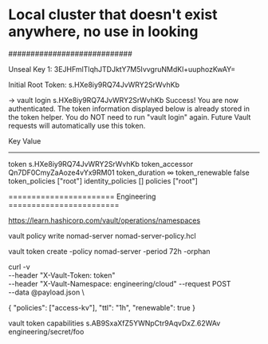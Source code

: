 # Local cluster that doesn't exist anywhere, no use in looking
############################

Unseal Key 1: 3EJHFmlTlqhJTDJktY7M5IvvgruNMdKl+uuphozKwAY=

Initial Root Token: s.HXe8iy9RQ74JvWRY2SrWvhKb


→ vault login s.HXe8iy9RQ74JvWRY2SrWvhKb
Success! You are now authenticated. The token information displayed below
is already stored in the token helper. You do NOT need to run "vault login"
again. Future Vault requests will automatically use this token.

Key                  Value
---                  -----
token                s.HXe8iy9RQ74JvWRY2SrWvhKb
token_accessor       Qn7DF0CmyZaAoze4vYx9RM01
token_duration       ∞
token_renewable      false
token_policies       ["root"]
identity_policies    []
policies             ["root"]


======================= Engineering ========================

https://learn.hashicorp.com/vault/operations/namespaces

vault policy write nomad-server nomad-server-policy.hcl

vault token create -policy nomad-server -period 72h -orphan

curl -v \
--header "X-Vault-Token: token" \
--header "X-Vault-Namespace: engineering/cloud" --request POST \
--data @payload.json \

{
  "policies": ["access-kv"],
  "ttl": "1h",
  "renewable": true
}

vault token capabilities  s.AB9SxaXfZ5YWNpCtr9AqvDxZ.62WAv engineering/secret/foo
